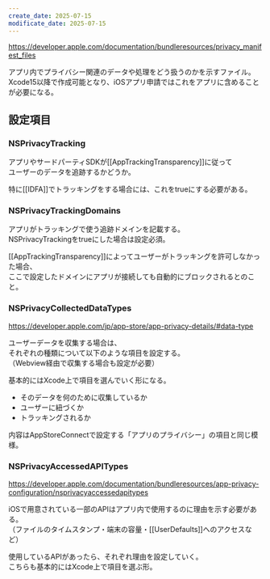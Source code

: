 ```yaml
---
create_date: 2025-07-15
modificate_date: 2025-07-15
---
```

<https://developer.apple.com/documentation/bundleresources/privacy_manifest_files>

アプリ内でプライバシー関連のデータや処理をどう扱うのかを示すファイル。  
Xcode15以降で作成可能となり、iOSアプリ申請ではこれをアプリに含めることが必要になる。

## 設定項目
### NSPrivacyTracking
アプリやサードパーティSDKが[[AppTrackingTransparency]]に従って  
ユーザーのデータを追跡するかどうか。

特に[[IDFA]]でトラッキングをする場合には、これをtrueにする必要がある。

### NSPrivacyTrackingDomains
アプリがトラッキングで使う追跡ドメインを記載する。  
NSPrivacyTrackingをtrueにした場合は設定必須。

[[AppTrackingTransparency]]によってユーザーがトラッキングを許可しなかった場合、  
ここで設定したドメインにアプリが接続しても自動的にブロックされるとのこと。

### NSPrivacyCollectedDataTypes
https://developer.apple.com/jp/app-store/app-privacy-details/#data-type

ユーザーデータを収集する場合は、  
それぞれの種類について以下のような項目を設定する。  
（Webview経由で収集する場合も設定が必要）

基本的にはXcode上で項目を選んでいく形になる。

* そのデータを何のために収集しているか
* ユーザーに紐づくか
* トラッキングされるか

内容はAppStoreConnectで設定する「アプリのプライバシー」の項目と同じ模様。

### NSPrivacyAccessedAPITypes
<https://developer.apple.com/documentation/bundleresources/app-privacy-configuration/nsprivacyaccessedapitypes>

iOSで用意されている一部のAPIはアプリ内で使用するのに理由を示す必要がある。  
（ファイルのタイムスタンプ・端末の容量・[[UserDefaults]]へのアクセスなど）

使用しているAPIがあったら、それぞれ理由を設定していく。  
こちらも基本的にはXcode上で項目を選ぶ形。
